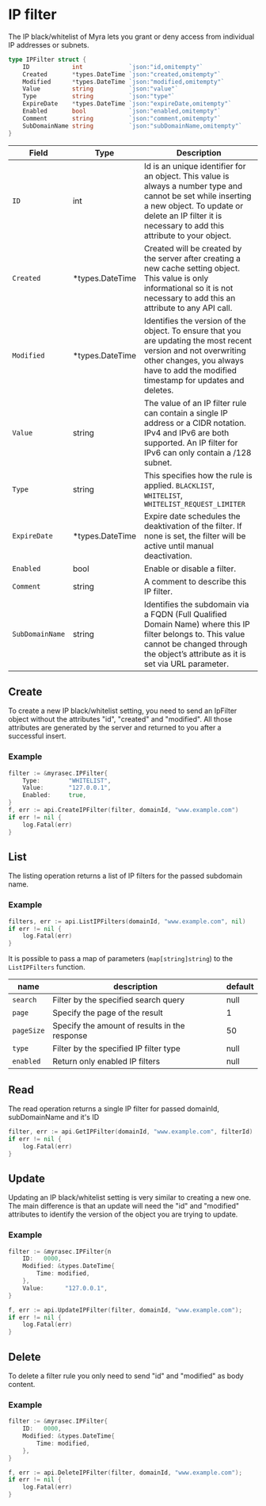 # IP filter
The IP black/whitelist of Myra lets you grant or deny access from individual IP addresses or subnets.

```go
type IPFilter struct {
	ID            int             `json:"id,omitempty"`
	Created       *types.DateTime `json:"created,omitempty"`
	Modified      *types.DateTime `json:"modified,omitempty"`
	Value         string          `json:"value"`
	Type          string          `json:"type"`
	ExpireDate    *types.DateTime `json:"expireDate,omitempty"`
	Enabled       bool            `json:"enabled,omitempty"`
	Comment       string          `json:"comment,omitempty"`
    SubDomainName string          `json:"subDomainName,omitempty"`
}
```

| Field | Type | Description|
|---|---|---|
| `ID` | int | Id is an unique identifier for an object. This value is always a number type and cannot be set while inserting a new object. To update or delete an IP filter it is necessary to add this attribute to your object. |
| `Created` | *types.DateTime | Created will be created by the server after creating a new cache setting object. This value is only informational so it is not necessary to add this an attribute to any API call. |
| `Modified` | *types.DateTime | Identifies the version of the object. To ensure that you are updating the most recent version and not overwriting other changes, you always have to add the modified timestamp for updates and deletes. |
| `Value` | string | The value of an IP filter rule can contain a single IP address or a CIDR notation. IPv4 and IPv6 are both supported. An IP filter for IPv6 can only contain a /128 subnet. |
| `Type` | string | This specifies how the rule is applied. `BLACKLIST`, `WHITELIST`, `WHITELIST_REQUEST_LIMITER` |
| `ExpireDate` | *types.DateTime | Expire date schedules the deaktivation of the filter. If none is set, the filter will be active until manual deactivation. |
| `Enabled` | bool | Enable or disable a filter. |
| `Comment` | string | A comment to describe this IP filter. |
| `SubDomainName` | string | Identifies the subdomain via a FQDN (Full Qualified Domain Name) where this IP filter belongs to. This value cannot be changed through the object’s attribute as it is set via URL parameter. |


## Create
To create a new IP black/whitelist setting, you need to send an IpFilter object without the attributes "id", "created" and "modified". All those attributes are generated by the server and returned to you after a successful insert.

### Example
```go
filter := &myrasec.IPFilter{
    Type:        "WHITELIST",
    Value:       "127.0.0.1",
    Enabled:     true,
}
f, err := api.CreateIPFilter(filter, domainId, "www.example.com")
if err != nil {
    log.Fatal(err)
}
```


## List
The listing operation returns a list of IP filters for the passed subdomain name.

### Example
```go
filters, err := api.ListIPFilters(domainId, "www.example.com", nil)
if err != nil {
    log.Fatal(err)
}
```

It is possible to pass a map of parameters (`map[string]string`) to the `ListIPFilters` function.

| name | description | default |
|---|---|---|
| `search` | Filter by the specified search query | null |
| `page` | Specify the page of the result | 1 |
| `pageSize` | Specify the amount of results in the response | 50 |
| `type` | Filter by the specified IP filter type | null |
| `enabled` | Return only enabled IP filters | null |

## Read
The read operation returns a single IP filter for passed domainId, subDomainName and it's ID
```go
filter, err := api.GetIPFilter(domainId, "www.example.com", filterId)
if err != nil {
    log.Fatal(err)
}
```

## Update
Updating an IP black/whitelist setting is very similar to creating a new one. The main difference is that an update will need the "id" and "modified" attributes to identify the version of the object you are trying to update.

### Example
```go
filter := &myrasec.IPFilter{n
    ID:   0000,
    Modified: &types.DateTime{
        Time: modified,
    },
    Value:      "127.0.0.1",
}

f, err := api.UpdateIPFilter(filter, domainId, "www.example.com");
if err != nil {
    log.Fatal(err)
}
```


## Delete
To delete a filter rule you only need to send "id" and "modified" as body content.

### Example
```go
filter := &myrasec.IPFilter{
    ID:   0000,
    Modified: &types.DateTime{
        Time: modified,
    },
}

f, err := api.DeleteIPFilter(filter, domainId, "www.example.com");
if err != nil {
    log.Fatal(err)
}
```